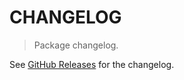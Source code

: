 # CHANGELOG

> Package changelog.

See [GitHub Releases](https://github.com/stdlib-js/random-base-reviver/releases) for the changelog.